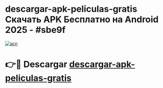 # descargar-apk-peliculas-gratis Скачать APK Бесплатно на Android 2025 - #sbe9f

[![acn](https://github.com/user-attachments/assets/0f9c940e-d8b0-45ae-aac7-cd30a18b3e1c)](https://apps.freeplayer.one?title=descargar-apk-peliculas-gratis&ref=9RF)

# 👉🔴 Descargar [descargar-apk-peliculas-gratis](https://apps.freeplayer.one?title=descargar-apk-peliculas-gratis&ref=9RF)